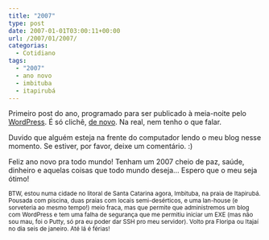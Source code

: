 ```yaml
---
title: "2007"
type: post
date: 2007-01-01T03:00:11+00:00
url: /2007/01/2007/
categorias:
  - Cotidiano
tags:
  - "2007"
  - ano novo
  - imbituba
  - itapirubá
---
```


Primeiro post do ano, programado para ser publicado à meia-noite pelo [WordPress][1]. É só clichê, [de novo][2]. Na real, nem tenho o que falar.

Duvido que alguém esteja na frente do computador lendo o meu blog nesse momento. Se estiver, por favor, deixe um comentário. :)

Feliz ano novo pra todo mundo! Tenham um 2007 cheio de paz, saúde, dinheiro e aquelas coisas que todo mundo deseja… Espero que o meu seja ótimo!

<small>BTW, estou numa cidade no litoral de Santa Catarina agora, Imbituba, na praia de Itapirubá. Pousada com piscina, duas praias com locais semi-desérticos, e uma lan-house (e sorveteria ao mesmo tempo!) meio fraca, mas que permite que administremos um blog com WordPress e tem uma falha de segurança que me permitiu iniciar um EXE (mas não sou mau, foi o Putty, só pra eu poder dar SSH pro meu servidor). Volto pra Floripa ou Itajaí no dia seis de janeiro. Até lá é férias!</small>

[1]: http://wordpress.org/
[2]: /2006/12/cliche/
